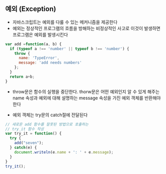 ## 예외 (Exception)

* 자바스크립트는 예외를 다룰 수 있는 메커니즘을 제공한다
* 예외는 정상적인 프로그램의 흐름을 방해하는 비정상적인 사고로 이것이 발생하면 프로그램은 예외를 발생시킨다

```javascript
var add =function(a, b) {
  if (typeof a !== 'number' || typeof b !== 'number') {
    throw {
      name: 'TypeError',
      message: 'add needs numbers'
    };
  }
  return a+b;
} 
```

* throw문은 함수의 실행을 중단한다. thorw문은 어떤 예외인지 알 수 있게 해주는 name 속성과 예외에 대해 설명하는 message 속성을 가진 예외 객체를 반환해야 한다

* 예외 객체는 try문의 catch절에 전달된다

```javascript
// 새로운 add 함수를 잘못된 방법으로 호출하는
// try_it 함수 작성
var try_it = function() {
  try {
    add("seven");
  } catch(e) {
    document.writeln(e.name + ': ' + e.message);
  }
}
try_it();
```